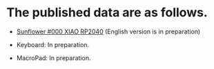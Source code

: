 # The published data are as follows.



- [Sunflower #000 XIAO RP2040](https://github.com/hide-key/testamatta/blob/main/sunflower/buildguide_sunflower_001_jp.md) (English version is in preparation)

- Keyboard: In preparation.
- MacroPad: In preparation.